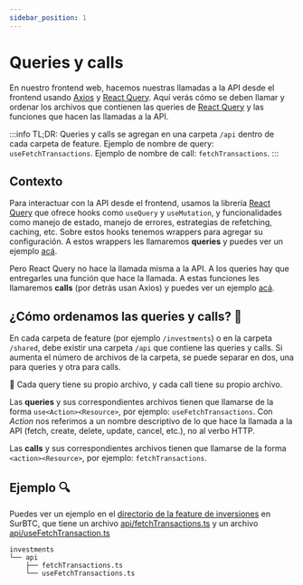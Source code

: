 ```yaml
---
sidebar_position: 1
---
```


# Queries y calls

En nuestro frontend web, hacemos nuestras llamadas a la API desde el frontend usando [Axios](https://axios-http.com/)
y [React Query](https://tanstack.com/query/v4/). Aquí verás cómo se deben llamar y ordenar los archivos que contienen las
queries de [React Query](https://tanstack.com/query/v4/) y las funciones que hacen las llamadas a la API.

:::info TL;DR:
Queries y calls se agregan en una carpeta `/api` dentro de cada carpeta de feature. Ejemplo de nombre de
query: `useFetchTransactions`. Ejemplo de nombre de call: `fetchTransactions`.
:::

## Contexto

Para interactuar con la API desde el frontend, usamos la librería [React Query](https://tanstack.com/query/v4/)
que ofrece hooks como `useQuery` y `useMutation`, y funcionalidades como manejo de estado, manejo de errores,
estrategias de refetching, caching, etc. Sobre estos hooks tenemos wrappers para agregar su configuración.
A estos wrappers les llamaremos **queries** y puedes ver un ejemplo
[acá](https://github.com/budacom/surbtc/blob/master/app/react/features/investments/api/useFetchTransactions.ts).

Pero React Query no hace la llamada misma a la API. A los queries hay que entregarles una función que hace la llamada.
A estas funciones les llamaremos **calls** (por detrás usan Axios) y puedes ver un ejemplo
[acá](https://github.com/budacom/surbtc/blob/master/app/react/features/investments/api/fetchTransactions.ts).

## ¿Cómo ordenamos las queries y calls? 🎯

En cada carpeta de feature (por ejemplo `/investments`) o en la carpeta `/shared`, debe existir una
carpeta `/api` que contiene las queries y calls. Si aumenta el número de archivos de la carpeta,
se puede separar en dos, una para queries y otra para calls.

📝 Cada query tiene su propio archivo, y cada call tiene su propio archivo.

Las **queries** y sus correspondientes archivos tienen que llamarse de la forma `use<Action><Resource>`,
por ejemplo: `useFetchTransactions`. Con _Action_ nos referimos a un nombre descriptivo de lo que hace la
llamada a la API (fetch, create, delete, update, cancel, etc.), no al verbo HTTP.

Las **calls** y sus correspondientes archivos tienen que llamarse de la forma `<action><Resource>`,
por ejemplo: `fetchTransactions`.

## Ejemplo 🔍

Puedes ver un ejemplo en el [directorio de la feature de inversiones](https://github.com/budacom/surbtc/tree/master/app/react/features/investments)
en SurBTC, que tiene un archivo [api/fetchTransactions.ts](https://github.com/budacom/surbtc/blob/master/app/react/features/investments/api/fetchTransactions.ts)
y un archivo [api/useFetchTransaction.ts](https://github.com/budacom/surbtc/blob/master/app/react/features/investments/api/useFetchTransactions.ts)

```
investments
└── api
    ├── fetchTransactions.ts
    └── useFetchTransactions.ts
```
